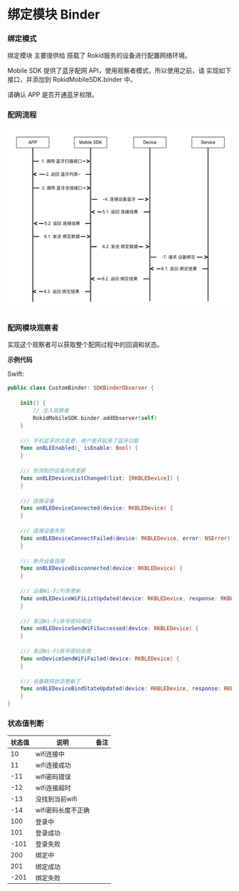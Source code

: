 # 绑定模块 Binder

### 绑定模式

绑定模块 主要提供给 搭载了 Rokid服务的设备进行配置网络环境。

Mobile SDK 提供了蓝牙配网 API，使用观察者模式，所以使用之前，请 实现如下接口，并添加到 RokidMobileSDK.binder 中。

请确认 APP 是否开通蓝牙权限。

### 配网流程

![](media/binder.png)

### 配网模块观察者

实现这个观察者可以获取整个配网过程中的回调和状态。

**示例代码**

Swift:

```swift
public class CustomBinder: SDKBinderObserver {
    
    init() {
        // 注入观察者
        RokidMobileSDK.binder.addObserver(self)
    }
    
    /// 手机蓝牙状态变更，用户是开起来了蓝牙功能
    func onBLEEnabled(_ isEnable: Bool) {
    }
    
    /// 检测到的设备列表更新
    func onBLEDeviceListChanged(list: [RKBLEDevice]) {
    }
    
    /// 连接设备
    func onBLEDeviceConnected(device: RKBLEDevice) {
    }
    
    /// 连接设备失败
    func onBLEDeviceConnectFailed(device: RKBLEDevice, error: NSError) {
    }
    
    /// 断开设备连接
    func onBLEDeviceDisconnected(device: RKBLEDevice) {
    }
    
    /// 设备Wi-Fi列表更新
    func onBLEDeviceWiFiListUpdated(device: RKBLEDevice, response: RKBLEResponse) {
    }
    
    /// 发送Wi-Fi账号密码成功
    func onBLEDeviceSendWiFiSuccessed(device: RKBLEDevice) {
    }
    
    /// 发送Wi-Fi账号密码失败
    func onDeviceSendWiFiFailed(device: RKBLEDevice) {
    }
    
    /// 设备联网状态更新了
    func onBLEDeviceBindStateUpdated(device: RKBLEDevice, response: RKBLEResponse) {
    }
}

```

### 状态值判断

| 状态值 | 说明 | 备注 |
| --- | --- | --- |
| 10 | wifi连接中 ||
| 11 | wifi连接成功 ||
| -11 | wifi密码错误 ||
| -12 | wifi连接超时 ||
| -13 | 没找到当前wifi ||
| -14 | wifi密码长度不正确 ||
| 100 | 登录中 ||
| 101 | 登录成功 ||
| -101 | 登录失败 ||
| 200 | 绑定中 ||
| 201 | 绑定成功 ||
| -201 | 绑定失败 ||


